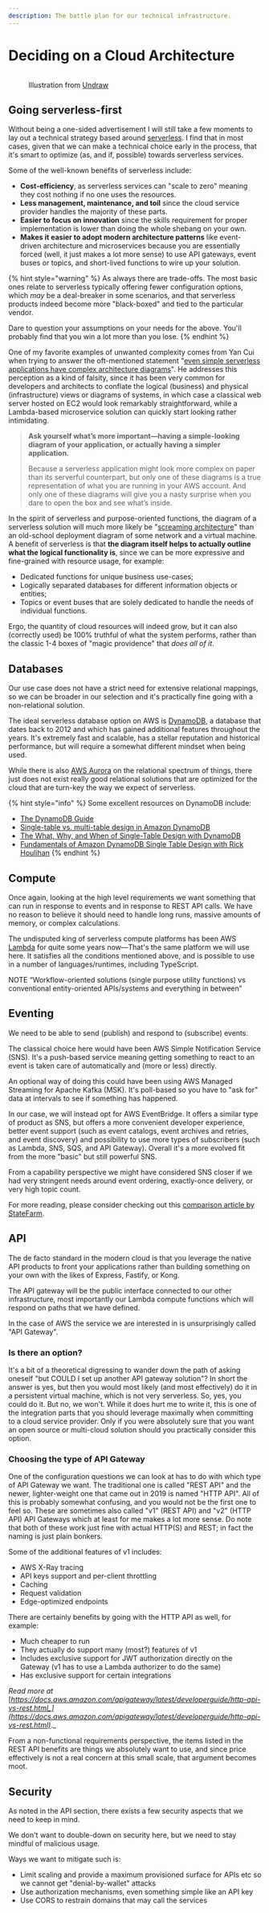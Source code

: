 ```yaml
---
description: The battle plan for our technical infrastructure.
---
```


# Deciding on a Cloud Architecture

<figure><img src="../../.gitbook/assets/undraw_Cloud_docs_re_xjht.png" alt=""><figcaption><p>Illustration from <a href="https://undraw.co/">Undraw</a></p></figcaption></figure>

## Going serverless-first

Without being a one-sided advertisement I will still take a few moments to lay out a technical strategy based around [serverless](https://www.ibm.com/cloud/learn/serverless). I find that in most cases, given that we can make a technical choice early in the process, that it's smart to optimize (as, and if, possible) towards serverless services.

Some of the well-known benefits of serverless include:

* **Cost-efficiency**, as serverless services can "scale to zero" meaning they cost nothing if no one uses the resources.
* **Less management, maintenance, and toil** since the cloud service provider handles the majority of these parts.
* **Easier to focus on innovation** since the skills requirement for proper implementation is lower than doing the whole shebang on your own.
* **Makes it easier to adopt modern architecture patterns** like event-driven architecture and microservices because you are essentially forced (well, it just makes a lot more sense) to use API gateways, event buses or topics, and short-lived functions to wire up your solution.

{% hint style="warning" %}
As always there are trade-offs. The most basic ones relate to serverless typically offering fewer configuration options, which _may_ be a deal-breaker in some scenarios, and that serverless products indeed become more "black-boxed" and tied to the particular vendor.

Dare to question your assumptions on your needs for the above. You'll probably find that you win a lot more than you lose.
{% endhint %}

One of my favorite examples of unwanted complexity comes from Yan Cui when trying to answer the oft-mentioned statement "[even simple serverless applications have complex architecture diagrams](https://medium.com/theburningmonk-com/even-simple-serverless-applications-have-complex-architecture-diagrams-so-what-8dc618fd4df6)". He addresses this perception as a kind of falsity, since it has been very common for developers and architects to conflate the logical (business) and physical (infrastructure) views or diagrams of systems, in which case a classical web server hosted on EC2 would look remarkably straightforward, while a Lambda-based microservice solution can quickly start looking rather intimidating.

> **Ask yourself what’s more important—having a simple-looking diagram of your application, or actually having a simpler application.**
>
> Because a serverless application might look more complex on paper than its serverful counterpart, but only one of these diagrams is a true representation of what you are running in your AWS account. And only one of these diagrams will give you a nasty surprise when you dare to open the box and see what’s inside.

In the spirit of serverless and purpose-oriented functions, the diagram of a serverless solution will much more likely be "[screaming architecture](https://blog.cleancoder.com/uncle-bob/2011/09/30/Screaming-Architecture.html)" than an old-school deployment diagram of some network and a virtual machine. A benefit of serverless is that **the diagram itself helps to actually outline what the logical functionality is**, since we can be more expressive and fine-grained with resource usage, for example:

* Dedicated functions for unique business use-cases;
* Logically separated databases for different information objects or entities;
* Topics or event buses that are solely dedicated to handle the needs of individual functions.

Ergo, the quantity of cloud resources will indeed grow, but it can also (correctly used) be 100% truthful of what the system performs, rather than the classic 1-4 boxes of "magic providence" that _does all of it_.&#x20;

## Databases

Our use case does not have a strict need for extensive relational mappings, so we can be broader in our selection and it's practically fine going with a non-relational solution.

The ideal serverless database option on AWS is [DynamoDB](https://aws.amazon.com/dynamodb/), a database that dates back to 2012 and which has gained additional features throughout the years. It's extremely fast and scalable, has a stellar reputation and historical performance, but will require a somewhat different mindset when being used.

While there is also [AWS Aurora](https://aws.amazon.com/rds/aurora/) on the relational spectrum of things, there just does not exist really good relational solutions that are optimized for the cloud that are turn-key the way we expect of serverless.

{% hint style="info" %}
Some excellent resources on DynamoDB include:

* [The DynamoDB Guide](https://www.dynamodbguide.com/what-is-dynamo-db)
* [Single-table vs. multi-table design in Amazon DynamoDB](https://aws.amazon.com/blogs/database/single-table-vs-multi-table-design-in-amazon-dynamodb/)
* [The What, Why, and When of Single-Table Design with DynamoDB](https://www.alexdebrie.com/posts/dynamodb-single-table/)
* [Fundamentals of Amazon DynamoDB Single Table Design with Rick Houlihan](https://www.youtube.com/watch?v=KYy8X8t4MB8)
{% endhint %}

## Compute

Once again, looking at the high level requirements we want something that can run in response to events and in response to REST API calls. We have no reason to believe it should need to handle long runs, massive amounts of memory, or complex calculations.

The undisputed king of serverless compute platforms has been AWS [Lambda](https://aws.amazon.com/lambda/) for quite some years now—That's the same platform we will use here. It satisfies all the conditions mentioned above, and is possible to use in a number of languages/runtimes, including TypeScript.

NOTE  “Workflow-oriented solutions (single purpose utility functions) vs conventional entity-oriented APIs/systems and everything in between”

## Eventing

We need to be able to send (publish) and respond to (subscribe) events.

The classical choice here would have been AWS Simple Notification Service (SNS). It's a push-based service meaning getting something to react to an event is taken care of automatically and (more or less) directly.

An optional way of doing this could have been using AWS Managed Streaming for Apache Kafka (MSK). It's poll-based so you have to "ask for" data at intervals to see if something has happened.

In our case, we will instead opt for AWS EventBridge. It offers a similar type of product as SNS, but offers a more convenient developer experience, better event support (such as event catalogs, event archives and retries, and event discovery) and possibility to use more types of subscribers (such as Lambda, SNS, SQS, and API Gateway). Overall it's a more evolved fit from the more "basic" but still powerful SNS.

From a capability perspective we might have considered SNS closer if we had very stringent needs around event ordering, exactly-once delivery, or very high topic count.

For more reading, please consider checking out this [comparison article by StateFarm](https://engineering.statefarm.com/blog/comparison-of-aws-services-for-event-driven-architecture/).

## API

The de facto standard in the modern cloud is that you leverage the native API products to front your applications rather than building something on your own with the likes of Express, Fastify, or Kong.

The API gateway will be the public interface connected to our other infrastructure, most importantly our Lambda compute functions which will respond on paths that we have defined.

In the case of AWS the service we are interested in is unsurprisingly called "API Gateway".

### Is there an option?

It's a bit of a theoretical digressing to wander down the path of asking oneself "but COULD I set up another API gateway solution"? In short the answer is yes, but then you would most likely (and most effectively) do it in a persistent virtual machine, which is not very serverless. So, yes, you could do it. But no, we won't. While it does hurt me to write it, this is one of the integration parts that you should leverage maximally when committing to a cloud service provider. Only if you were absolutely sure that you want an open source or multi-cloud solution should you practically consider this option.

### Choosing the type of API Gateway

One of the configuration questions we can look at has to do with which type of API Gateway we want. The traditional one is called "REST API" and the newer, lighter-weight one that came out in 2019 is named "HTTP API". All of this is probably somewhat confusing, and you would not be the first one to feel so. These are sometimes also called "v1" (REST API) and "v2" (HTTP API) API Gateways which at least for me makes a lot more sense. Do note that both of these work just fine with actual HTTP(S) and REST; in fact the naming is just plain bonkers.

Some of the additional features of v1 includes:

* AWS X-Ray tracing
* API keys support and per-client throttling
* Caching
* Request validation
* Edge-optimized endpoints

There are certainly benefits by going with the HTTP API as well, for example:

* Much cheaper to run
* They actually do support many (most?) features of v1
* Includes exclusive support for JWT authorization directly on the Gateway (v1 has to use a Lambda authorizer to do the same)
* Has exclusive support for certain integrations

_Read more at_ [_https://docs.aws.amazon.com/apigateway/latest/developerguide/http-api-vs-rest.html_](https://docs.aws.amazon.com/apigateway/latest/developerguide/http-api-vs-rest.html)_._

From a non-functional requirements perspective, the items listed in the REST API benefits are things we absolutely want to use, and since price effectively is not a real concern at this small scale, that argument becomes moot.

## Security

As noted in the API section, there exists a few security aspects that we need to keep in mind.

We don't want to double-down on security here, but we need to stay mindful of malicious usage.

Ways we want to mitigate such is:

* Limit scaling and provide a maximum provisioned surface for APIs etc so we cannot get "denial-by-wallet" attacks
* Use authorization mechanisms, even something simple like an API key
* Use CORS to restrain domains that may call the services
